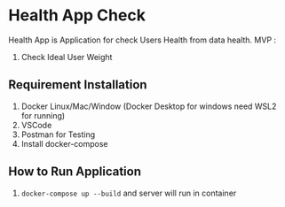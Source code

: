 # Health App Check

Health App is Application for check Users Health from data health.
MVP :

1. Check Ideal User Weight

## Requirement Installation

1. Docker Linux/Mac/Window (Docker Desktop for windows need WSL2 for running)
2. VSCode
3. Postman for Testing
4. Install docker-compose

## How to Run Application

1. `docker-compose up --build` and server will run in container
